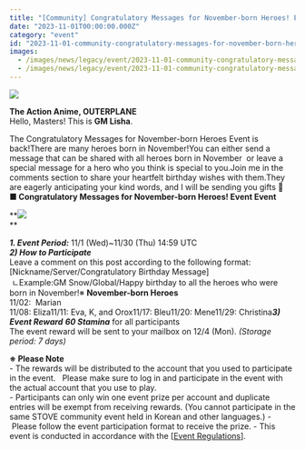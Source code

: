 ```yaml
---
title: "[Community] Congratulatory Messages for November-born Heroes! Event"
date: "2023-11-01T00:00:00.000Z"
category: "event"
id: "2023-11-01-community-congratulatory-messages-for-november-born-heroes-event"
images:
  - /images/news/legacy/event/2023-11-01-community-congratulatory-messages-for-november-born-heroes-event/464b5e397c964ef08d348025f9d69028.webp
  - /images/news/legacy/event/2023-11-01-community-congratulatory-messages-for-november-born-heroes-event/43b23f2bab764011994d6230ddbfc2ce.webp
---
```


![](/images/news/legacy/event/2023-11-01-community-congratulatory-messages-for-november-born-heroes-event/464b5e397c964ef08d348025f9d69028.webp)  
  
**The Action Anime, OUTERPLANE**  
Hello, Masters! This is **GM Lisha**.  
  
The Congratulatory Messages for November-born Heroes Event is back!There are many heroes born in November!You can either send a message that can be shared with all heroes born in November  or leave a special message for a hero who you think is special to you.Join me in the comments section to share your heartfelt birthday wishes with them.They are eagerly anticipating your kind words, and I will be sending you gifts 🎁**■ Congratulatory Messages for November-born Heroes! Event Event**  
  
**![](/images/news/legacy/event/2023-11-01-community-congratulatory-messages-for-november-born-heroes-event/43b23f2bab764011994d6230ddbfc2ce.webp)  
**  
  
***1\. Event Period:*** 11/1 (Wed)~11/30 (Thu) 14:59 UTC  
***2) How to Participate***  
Leave a comment on this post according to the following format: \[Nickname/Server/Congratulatory Birthday Message\]  
 ㄴExample:GM Snow/Global/Happy birthday to all the heroes who were born in November!※ **November-born Heroes**  
11/02:  Marian  
11/08: Eliza11/11: Eva, K, and Orox11/17: Bleu11/20: Mene11/29: Christina***3) Event Reward*** ***60 Stamina*** for all participants  
The event reward will be sent to your mailbox on 12/4 (Mon). *(Storage period: 7 days)*  
  
**※ Please Note**  
\- The rewards will be distributed to the account that you used to participate in the event.   Please make sure to log in and participate in the event with the actual account that you use to play.  
\- Participants can only win one event prize per account and duplicate entries will be exempt from receiving rewards. (You cannot participate in the same STOVE community event held in Korean and other languages.) - Please follow the event participation format to receive the prize. - This event is conducted in accordance with the \[[Event Regulations](https://www.smilegatemegaport.com/terms/index?gameType=MOBILE&termsType=8&langCode=ko)\].
